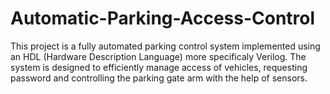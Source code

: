 # Automatic-Parking-Access-Control
This project is a fully automated parking control system implemented using an HDL (Hardware Description Language) more specificaly Verilog. The system is designed  to efficiently manage access of vehicles, requesting password and controlling the parking gate arm with the help of sensors. 
